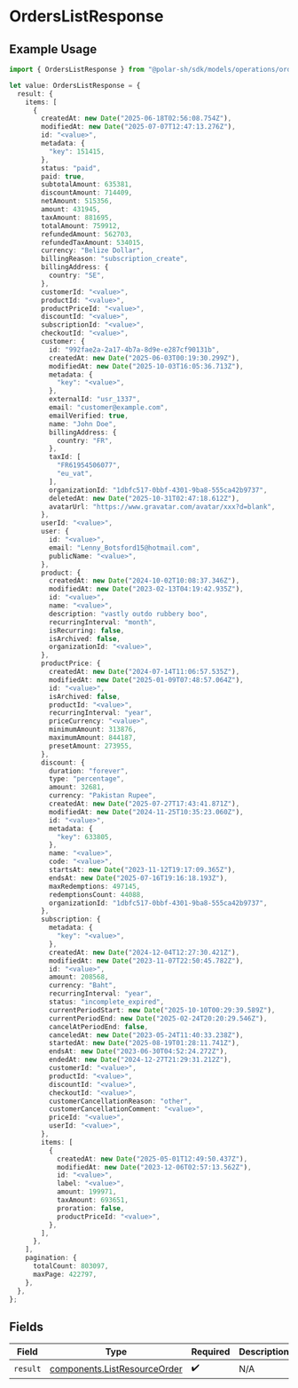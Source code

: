 # OrdersListResponse

## Example Usage

```typescript
import { OrdersListResponse } from "@polar-sh/sdk/models/operations/orderslist.js";

let value: OrdersListResponse = {
  result: {
    items: [
      {
        createdAt: new Date("2025-06-18T02:56:08.754Z"),
        modifiedAt: new Date("2025-07-07T12:47:13.276Z"),
        id: "<value>",
        metadata: {
          "key": 151415,
        },
        status: "paid",
        paid: true,
        subtotalAmount: 635381,
        discountAmount: 714409,
        netAmount: 515356,
        amount: 431945,
        taxAmount: 881695,
        totalAmount: 759912,
        refundedAmount: 562703,
        refundedTaxAmount: 534015,
        currency: "Belize Dollar",
        billingReason: "subscription_create",
        billingAddress: {
          country: "SE",
        },
        customerId: "<value>",
        productId: "<value>",
        productPriceId: "<value>",
        discountId: "<value>",
        subscriptionId: "<value>",
        checkoutId: "<value>",
        customer: {
          id: "992fae2a-2a17-4b7a-8d9e-e287cf90131b",
          createdAt: new Date("2025-06-03T00:19:30.299Z"),
          modifiedAt: new Date("2025-10-03T16:05:36.713Z"),
          metadata: {
            "key": "<value>",
          },
          externalId: "usr_1337",
          email: "customer@example.com",
          emailVerified: true,
          name: "John Doe",
          billingAddress: {
            country: "FR",
          },
          taxId: [
            "FR61954506077",
            "eu_vat",
          ],
          organizationId: "1dbfc517-0bbf-4301-9ba8-555ca42b9737",
          deletedAt: new Date("2025-10-31T02:47:18.612Z"),
          avatarUrl: "https://www.gravatar.com/avatar/xxx?d=blank",
        },
        userId: "<value>",
        user: {
          id: "<value>",
          email: "Lenny_Botsford15@hotmail.com",
          publicName: "<value>",
        },
        product: {
          createdAt: new Date("2024-10-02T10:08:37.346Z"),
          modifiedAt: new Date("2023-02-13T04:19:42.935Z"),
          id: "<value>",
          name: "<value>",
          description: "vastly outdo rubbery boo",
          recurringInterval: "month",
          isRecurring: false,
          isArchived: false,
          organizationId: "<value>",
        },
        productPrice: {
          createdAt: new Date("2024-07-14T11:06:57.535Z"),
          modifiedAt: new Date("2025-01-09T07:48:57.064Z"),
          id: "<value>",
          isArchived: false,
          productId: "<value>",
          recurringInterval: "year",
          priceCurrency: "<value>",
          minimumAmount: 313876,
          maximumAmount: 844187,
          presetAmount: 273955,
        },
        discount: {
          duration: "forever",
          type: "percentage",
          amount: 32681,
          currency: "Pakistan Rupee",
          createdAt: new Date("2025-07-27T17:43:41.871Z"),
          modifiedAt: new Date("2024-11-25T10:35:23.060Z"),
          id: "<value>",
          metadata: {
            "key": 633805,
          },
          name: "<value>",
          code: "<value>",
          startsAt: new Date("2023-11-12T19:17:09.365Z"),
          endsAt: new Date("2025-07-16T19:16:18.193Z"),
          maxRedemptions: 497145,
          redemptionsCount: 44088,
          organizationId: "1dbfc517-0bbf-4301-9ba8-555ca42b9737",
        },
        subscription: {
          metadata: {
            "key": "<value>",
          },
          createdAt: new Date("2024-12-04T12:27:30.421Z"),
          modifiedAt: new Date("2023-11-07T22:50:45.782Z"),
          id: "<value>",
          amount: 208568,
          currency: "Baht",
          recurringInterval: "year",
          status: "incomplete_expired",
          currentPeriodStart: new Date("2025-10-10T00:29:39.589Z"),
          currentPeriodEnd: new Date("2025-02-24T20:20:29.546Z"),
          cancelAtPeriodEnd: false,
          canceledAt: new Date("2023-05-24T11:40:33.238Z"),
          startedAt: new Date("2025-08-19T01:28:11.741Z"),
          endsAt: new Date("2023-06-30T04:52:24.272Z"),
          endedAt: new Date("2024-12-27T21:29:31.212Z"),
          customerId: "<value>",
          productId: "<value>",
          discountId: "<value>",
          checkoutId: "<value>",
          customerCancellationReason: "other",
          customerCancellationComment: "<value>",
          priceId: "<value>",
          userId: "<value>",
        },
        items: [
          {
            createdAt: new Date("2025-05-01T12:49:50.437Z"),
            modifiedAt: new Date("2023-12-06T02:57:13.562Z"),
            id: "<value>",
            label: "<value>",
            amount: 199971,
            taxAmount: 693651,
            proration: false,
            productPriceId: "<value>",
          },
        ],
      },
    ],
    pagination: {
      totalCount: 803097,
      maxPage: 422797,
    },
  },
};
```

## Fields

| Field                                                                        | Type                                                                         | Required                                                                     | Description                                                                  |
| ---------------------------------------------------------------------------- | ---------------------------------------------------------------------------- | ---------------------------------------------------------------------------- | ---------------------------------------------------------------------------- |
| `result`                                                                     | [components.ListResourceOrder](../../models/components/listresourceorder.md) | :heavy_check_mark:                                                           | N/A                                                                          |